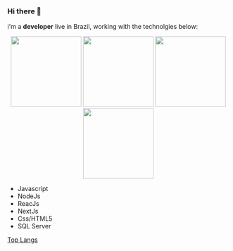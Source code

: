 ### Hi there 👋

i'm a **developer** live in Brazil, working with the technolgies below:

<p align="center">
  <img width="160px" src="https://img.shields.io/static/v1?label=JS&message=Javascript&color=F7DF1E&style=for-the-badge&logo=JavaScript"/>
  <img width="160px" src="https://img.shields.io/static/v1?&message=ReactJS&color=61DAFB&style=for-the-badge&logo=React"/>
  <img width="160px" src="https://img.shields.io/static/v1?label=JS&message=Javascript&color=F7DF1E&style=for-the-badge&logo=JavaScript"/>
  <img width="160px" src="https://img.shields.io/static/v1?label=JS&message=Javascript&color=F7DF1E&style=for-the-badge&logo=JavaScript"/>
</p>




- Javascript
- NodeJs
- ReacJs
- NextJs
- Css/HTML5
- SQL Server


[Top Langs](https://github-readme-stats.vercel.app/api/top-langs/?username=rafcez&theme=tokyonight)
